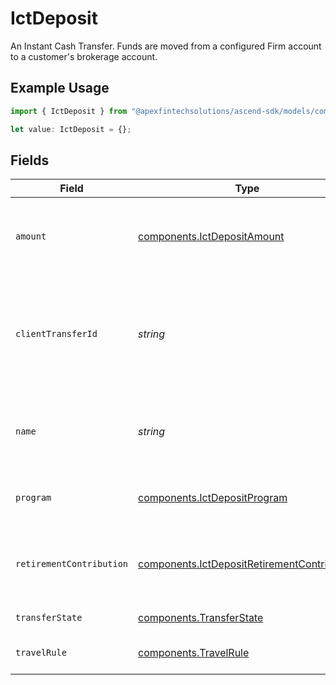 # IctDeposit

An Instant Cash Transfer. Funds are moved from a configured Firm account to a customer's brokerage account.

## Example Usage

```typescript
import { IctDeposit } from "@apexfintechsolutions/ascend-sdk/models/components";

let value: IctDeposit = {};
```

## Fields

| Field                                                                                                                      | Type                                                                                                                       | Required                                                                                                                   | Description                                                                                                                | Example                                                                                                                    |
| -------------------------------------------------------------------------------------------------------------------------- | -------------------------------------------------------------------------------------------------------------------------- | -------------------------------------------------------------------------------------------------------------------------- | -------------------------------------------------------------------------------------------------------------------------- | -------------------------------------------------------------------------------------------------------------------------- |
| `amount`                                                                                                                   | [components.IctDepositAmount](../../models/components/ictdepositamount.md)                                                 | :heavy_minus_sign:                                                                                                         | The amount of the transfer being deposited into the customer's account in USD                                              | {<br/>"value": "100.00"<br/>}                                                                                              |
| `clientTransferId`                                                                                                         | *string*                                                                                                                   | :heavy_minus_sign:                                                                                                         | External identifier supplied by the API caller. Each request must have a unique pairing of client_transfer_id and account. | ABC-123                                                                                                                    |
| `name`                                                                                                                     | *string*                                                                                                                   | :heavy_minus_sign:                                                                                                         | Full name of the ICT deposit resource, which contains account id and ICT deposit id                                        | accounts/01H8FB90ZRRFWXB4XC2JPJ1D4Y/ictDeposits/20230817000319                                                             |
| `program`                                                                                                                  | [components.IctDepositProgram](../../models/components/ictdepositprogram.md)                                               | :heavy_minus_sign:                                                                                                         | The name of the program the ICT deposit is associated with                                                                 | DEPOSIT_ONLY                                                                                                               |
| `retirementContribution`                                                                                                   | [components.IctDepositRetirementContribution](../../models/components/ictdepositretirementcontribution.md)                 | :heavy_minus_sign:                                                                                                         | Retirement contribution details for deposit to retirement account                                                          |                                                                                                                            |
| `transferState`                                                                                                            | [components.TransferState](../../models/components/transferstate.md)                                                       | :heavy_minus_sign:                                                                                                         | The state of the ICT deposit                                                                                               |                                                                                                                            |
| `travelRule`                                                                                                               | [components.TravelRule](../../models/components/travelrule.md)                                                             | :heavy_minus_sign:                                                                                                         | The travel rule information for the ICT deposit                                                                            |                                                                                                                            |